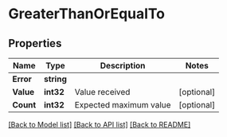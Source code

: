 # GreaterThanOrEqualTo

## Properties

Name | Type | Description | Notes
------------ | ------------- | ------------- | -------------
**Error** | **string** |  | 
**Value** | **int32** | Value received | [optional] 
**Count** | **int32** | Expected maximum value | [optional] 

[[Back to Model list]](../README.md#documentation-for-models) [[Back to API list]](../README.md#documentation-for-api-endpoints) [[Back to README]](../README.md)


